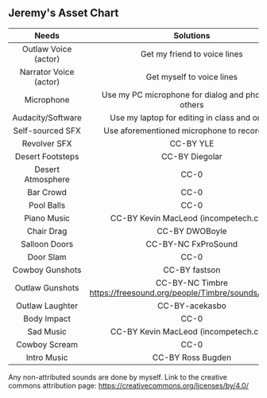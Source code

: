 ## Jeremy's Asset Chart
|Needs                    | Solutions                                          |
|:-----------------------:|:--------------------------------------------------:|
|Outlaw Voice (actor)     |Get my friend to voice lines                        |
|Narrator Voice (actor)   |Get myself to voice lines                           |
|Microphone               |Use my PC microphone for dialog and phone for others|
|Audacity/Software        |Use my laptop for editing in class and on go        |
|Self-sourced SFX         |Use aforementioned microphone to record SFX         |
|Revolver SFX             |CC-BY YLE                                           |
|Desert Footsteps         |CC-BY Diegolar                                      |
|Desert Atmosphere        |CC-0                                                |
|Bar Crowd                |CC-0                                                |
|Pool Balls               |CC-0                                                |
|Piano Music              |CC-BY Kevin MacLeod (incompetech.com)               |
|Chair Drag               |CC-BY DWOBoyle                                      |
|Salloon Doors            |CC-BY-NC FxProSound                                 |
|Door Slam                |CC-0                                                |
|Cowboy Gunshots          |CC-BY fastson                                       |
|Outlaw Gunshots          |CC-BY-NC Timbre https://freesound.org/people/Timbre/sounds/370308/|
|Outlaw Laughter          |CC-BY-acekasbo                                      |
|Body Impact              |CC-0                                                |
|Sad Music                |CC-BY Kevin MacLeod (incompetech.com)               |
|Cowboy Scream            |CC-0                                                |
|Intro Music              |CC-BY Ross Bugden                                   |

Any non-attributed sounds are done by myself. Link to the creative commons attribution page: https://creativecommons.org/licenses/by/4.0/
